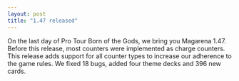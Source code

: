 ```yaml
---
layout: post
title: "1.47 released"
---
```



On the last day of Pro Tour Born of the Gods, we bring you Magarena 1.47.
Before this release, most counters were implemented as charge counters. This
release adds support for all counter types to increase our adherence to the
game rules. We fixed 18 bugs, added four theme decks and 396 new cards. 

